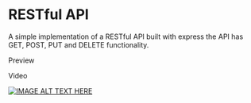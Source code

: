 # RESTful API
A simple implementation of a RESTful API built with express the API has GET, POST, PUT and DELETE functionality. 

Preview




Video 

[![IMAGE ALT TEXT HERE](https://img.youtube.com/vi/O9hLd7f2tPA/0.jpg)](https://www.youtube.com/watch?v=O9hLd7f2tPA)
